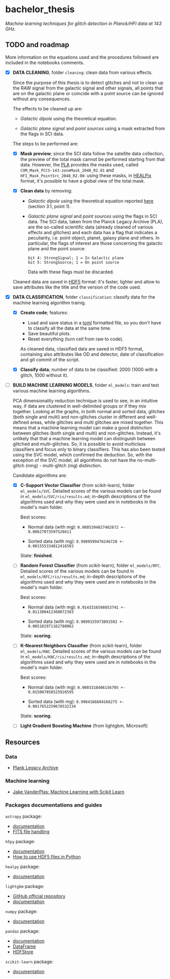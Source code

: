 # bachelor_thesis

_Machine learning techniques for glitch detection in Planck/HFI data at 143 GHz._

## TODO and roadmap

More information on the equations used and the procedures followed are included in the notebooks comments.

- [x] **DATA CLEANING**, folder `cleaning`: clean data from various effects.

	Since the purpose of this thesis is to detect glitches and not to clean up the RAW signal from the galactic signal and other signals, all points that are on the galactic plane or coincide with a point source can be ignored without any consequences.
	
	The effects to be cleaned up are:

	- _Galactic dipole_ using the theoretical equation.
	
	- _Galactic plane signal_ and _point sources_ using a mask extracted from the flags in SCI data.
	
	The steps to be performed are:
	
	- [x] **Mask preview**; since the SCI data follow the satellite data collection, the preview of the total mask cannot be performed starting from that data. However, the [PLA](http://pla.esac.esa.int/pla/#home) provides the masks used, called `COM_Mask_PCCS-143-zoneMask_2048_R2.01` and `HFI_Mask_PointSrc_2048_R2.00`: using these masks, in [HEALPix](https://healpix.sourceforge.io/) format, it's possible to have a global view of the total mask.
	
	- [x] **Clean data** by removing:
		- _Galactic dipole_ using the theoretical equation reported [here](https://www.aanda.org/articles/aa/abs/2014/11/aa21527-13/aa21527-13.html) (section 3.1, point 1).
		- _Galactic plane signal_ and _point sources_ using the flags in SCI data. The SCI data, taken from the Planck Legacy Archive (PLA), are the so-called scientific data (already cleaned of various effects and glitches) and each data has a flag that indicates a peculiarity, i.e. point object, planet, galaxy plane and others. In particular, the flags of interest are those concerning the galactic plane and the point source:
		
			```
			bit 4: StrongSignal; 1 = In Galactic plane
			bit 5: StrongSource; 1 = On point source
			```
			Data with these flags must be discarded.
			
	Cleaned data are saved in [HDF5](https://www.hdfgroup.org/) format: it's faster, lighter and allow to save attributes like the title and the version of the code used.
	
- [x] **DATA CLASSIFICATION**, folder `classification`: classify data for the machine learning algorithm trainig.

	- [x] **Create code**; features:
	
		- Load and save status in a [toml](https://github.com/toml-lang/toml) formatted file, so you don't have to classify all the data at the same time.
		- Save beautiful plots.
		- Reset everything (turn cell from raw to code).
		
		As cleaned data, classified data are saved in HDF5 format, containing also attributes like OD and detector, date of classification and git commit of the script.
		
	- [x] **Classify data**; number of data to be classified: 2000 (1000 with a glitch, 1000 without it).

- [ ] **BUILD MACHINE LEARNING MODELS**, folder `ml_models`: train and test various machine learning algorithms.

	PCA dimensionality reduction technique is used to see, in an intuitive way, if data are clustered in well-delimited groups or if they mix together. Looking at the graphs, in both normal and sorted data, glitches (both single and multi) and non-glitches cluster in different and well-defined areas, while glitches and multi glitches are mixed together. This means that a machine learning model can make a good distinction between glitches (both single and multi) and non-glitches. Instead, it's unlikely that that a machine learning model can distinguish between glitched and multi-glitches. So, it is possible to avoid multiclass classifiers and focus only to binary classifiers. This has also been tested using the SVC model, which confirmed the deduction. So, with the exception of the SVC model, all algorithms do not have the no-multi-glitch (nmg) - multi-glitch (mg) distinction.
	
	Candidate algorithms are:
	
	- [x] **C-Support Vector Classifier** (from scikit-learn), folder `ml_models/SVC`. Detailed scores of the various models can be found in `ml_models/SVC/ris/results.md`; in-depth descriptions of the algorithms used and why they were used are in notebooks in the model's main folder.
	
		Best scores:
		
		- Normal data (with mg): `0.9805394027462672 +- 0.00627073597526611`
		
		- Sorted data (with mg): `0.9989599476246728 +- 0.001555334812416503`
		
		State: **finished**.
	
	- [ ] **Random Forest Classifier** (from scikit-learn), folder `ml_models/RFC`. Detailed scores of the various models can be found in `ml_models/RFC/ris/results.md`; in-depth descriptions of the algorithms used and why they were used are in notebooks in the model's main folder.
	
		Best scores:
		
		- Normal data (with mg): `0.9143316598853741 +- 0.011300412360072383`
		
		- Sorted data (with mg): `0.9899155973891502 +- 0.005182971162780062`
	
		State: **scoring**.
	
	- [ ] **K-Nearest Neighbors Classifier** (from scikit-learn), folder `ml_models/KNC`. Detailed scores of the various models can be found in `ml_models/KNC/ris/results.md`; in-depth descriptions of the algorithms used and why they were used are in notebooks in the model's main folder.
	
		Best scores:
		
		- Normal data (with mg): `0.9003318406156705 +- 0.015007858525928595`
		
		- Sorted data (with mg): `0.9984166604166275 +- 0.0017652259678532134`
	
		State: **scoring**.
	
	- [ ] **Light Gradient Boosting Machine** (from lightgbm, Microsoft)


## Resources

### Data

- [Plank Legacy Archive](http://pla.esac.esa.int/pla/#home)

### Machine learning

- [Jake VanderPlas: Machine Learning with Scikit Learn](https://www.youtube.com/watch?v=HC0J_SPm9co)

### Packages documentations and guides

`astropy` package:
- [documentation](https://docs.astropy.org/en/stable/)
- [FITS file handling](https://docs.astropy.org/en/stable/io/fits/)

`h5py` package:
- [documentation](http://docs.h5py.org/en/stable/)
- [How to use HDF5 files in Python](https://www.pythonforthelab.com/blog/how-to-use-hdf5-files-in-python/)

`healpy` package:
- [documentation](https://healpy.readthedocs.io/en/latest/)

`lightgbm` package:
- [GitHub official repository](https://github.com/microsoft/LightGBM)
- [documentation](https://lightgbm.readthedocs.io/en/latest/)

`numpy` package:
- [documentation](https://docs.scipy.org/doc/numpy/reference/)

`pandas` package:
- [documentation](https://pandas.pydata.org/pandas-docs/stable/)
- [DataFrame](https://pandas.pydata.org/pandas-docs/stable/reference/frame.html#dataframe)
- [HDFStore](https://pandas.pydata.org/pandas-docs/stable/reference/io.html#hdfstore-pytables-hdf5)

`scikit-learn` package:
- [documentation](https://scikit-learn.org/stable/)

